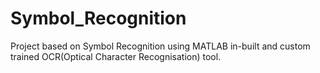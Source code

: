 # Symbol_Recognition
Project based on Symbol Recognition using MATLAB in-built and custom trained OCR(Optical Character Recognisation) tool.
